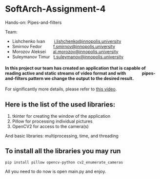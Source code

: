 # SoftArch-Assignment-4
Hands-on: Pipes-and-filters

Team: 
- Lishchenko Ivan &ensp; &ensp; &nbsp;i.lishchenko@innopolis.university
- Smirnov Fedor &ensp; &ensp; &nbsp; &nbsp;f.smirnov@innopolis.university
- Morozov Aleksei &nbsp; &nbsp; &nbsp;al.morozov@innopolis.university
- Suleymanov Timur &nbsp; t.suleymanov@innopolis.university

#### In this project our team has created an application that is capable of reading active and static streams of video format and with &ensp;&ensp;&ensp;&ensp;&ensp;&ensp;&ensp;pipes-and-filters pattern we change the output to the desired result.
For significantly more details, please refer to [this video](https://drive.google.com/file/d/1m25qU_UYThHWVS_T-SAfj_AEN88bFfTM/view?usp=drive_link).

## Here is the list of the used libraries:
1. tkinter for creating the window of the application
2. Pillow for processing individual pictures
3. OpenCV2 for access to the camera(s)

  And basic libraries: multiprocessing, time, and threading

## To install all the libraries you may run
```
pip install pillow opencv-python cv2_enumerate_cameras
```
All you need to do now is open main.py and enjoy.
